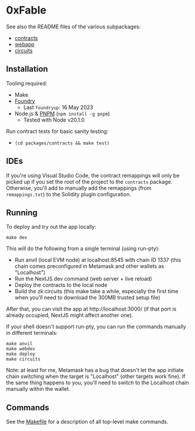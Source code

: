 # 0xFable

See also the README files of the various subpackages:

- [contracts](packages/contracts/README.md)
- [webapp](packages/webapp/README.md)
- [circuits](packages/circuits/README.md)

## Installation

Tooling required:

- Make
- [Foundry](https://github.com/foundry-rs/foundry)
  - Last `foundryup`: 16 May 2023
- Node.js & [PNPM](https://pnpm.io/) (`npm install -g pnpm`)
  - Tested with Node v20.1.0

Run contract tests for basic sanity testing: 

- `(cd packages/contracts && make test)`

## IDEs

If you're using Visual Studio Code, the contract remappings will only be picked up if you set the
root of the project to the `contracts` package. Otherwise, you'll add to manually add the remappings
(from `remappings.txt`) to the Solidity plugin configuration.

## Running

To deploy and try out the app locally:

```shell
make dev
```

This will do the following from a single terminal (using run-pty):

- Run anvil (local EVM node) at localhost:8545 with chain ID 1337
  (this chain comes preconfigured in Metamask and other wallets as "Localhost")
- Run the NextJS dev command (web server + live reload)
- Deploy the contracts to the local node
- Build the zk circuits (this make take a while, especially the first time when you'll need to
   download the 300MB trusted setup file)

After that, you can visit the app at http://localhost:3000/ (if that port is already occupied,
NextJS might affect another one).

If your shell doesn't support run-pty, you can run the commands manually in different terminals:

```shell
make anvil
make webdev
make deploy
make circuits
```

Note: at least for me, Metamask has a bug that doesn't let the app initiate chain switching when
the target is "Localhost" (other targets work fine). If the same thing happens to you, you'll need
to switch to the Localhost chain manually within the wallet.

## Commands

See the [Makefile](/Makefile) for a description of all top-level make commands.